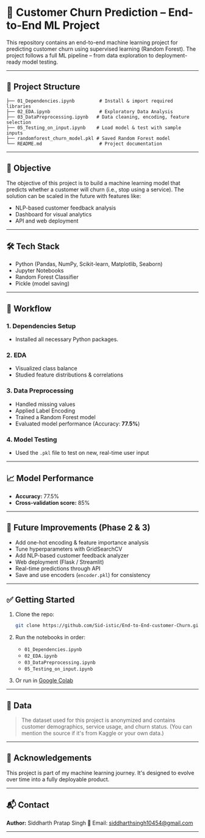 
# 💼 Customer Churn Prediction – End-to-End ML Project

This repository contains an end-to-end machine learning project for predicting customer churn using supervised learning (Random Forest). The project follows a full ML pipeline – from data exploration to deployment-ready model testing.

---

## 📁 Project Structure

```
├── 01_Dependencies.ipynb         # Install & import required libraries
├── 02_EDA.ipynb                  # Exploratory Data Analysis
├── 03_DataPreprocessing.ipynb   # Data cleaning, encoding, feature selection
├── 05_Testing_on_input.ipynb    # Load model & test with sample inputs
├── randomforest_churn_model.pkl # Saved Random Forest model
└── README.md                     # Project documentation
```

---

## 🎯 Objective

The objective of this project is to build a machine learning model that predicts whether a customer will churn (i.e., stop using a service). The solution can be scaled in the future with features like:

* NLP-based customer feedback analysis
* Dashboard for visual analytics
* API and web deployment

---

## 🛠️ Tech Stack

* Python (Pandas, NumPy, Scikit-learn, Matplotlib, Seaborn)
* Jupyter Notebooks
* Random Forest Classifier
* Pickle (model saving)

---

## 🧪 Workflow

### 1. **Dependencies Setup**

* Installed all necessary Python packages.

### 2. **EDA**

* Visualized class balance
* Studied feature distributions & correlations

### 3. **Data Preprocessing**

* Handled missing values
* Applied Label Encoding
* Trained a Random Forest model
* Evaluated model performance (Accuracy: **77.5%**)

### 4. **Model Testing**

* Used the `.pkl` file to test on new, real-time user input

---

## 📈 Model Performance

* **Accuracy:** 77.5%
* **Cross-validation score:** 85%

---

## 🔮 Future Improvements (Phase 2 & 3)

* Add one-hot encoding & feature importance analysis
* Tune hyperparameters with GridSearchCV
* Add NLP-based customer feedback analyzer
* Web deployment (Flask / Streamlit)
* Real-time predictions through API
* Save and use encoders (`encoder.pkl`) for consistency

---

## ✅ Getting Started

1. Clone the repo:

   ```bash
   git clone https://github.com/Sid-istic/End-to-End-customer-Churn.git
   ```

2. Run the notebooks in order:

   * `01_Dependencies.ipynb`
   * `02_EDA.ipynb`
   * `03_DataPreprocessing.ipynb`
   * `05_Testing_on_input.ipynb`

3. Or run in [Google Colab](https://colab.research.google.com)

---

## 📂 Data

> The dataset used for this project is anonymized and contains customer demographics, service usage, and churn status. (You can mention the source if it's from Kaggle or your own data.)

---

## 🙌 Acknowledgements

This project is part of my machine learning journey. It's designed to evolve over time into a fully deployable product.

---

## 📬 Contact

**Author:** Siddharth Pratap Singh
📧 Email: siddharthsingh10454@gmail.com

---
